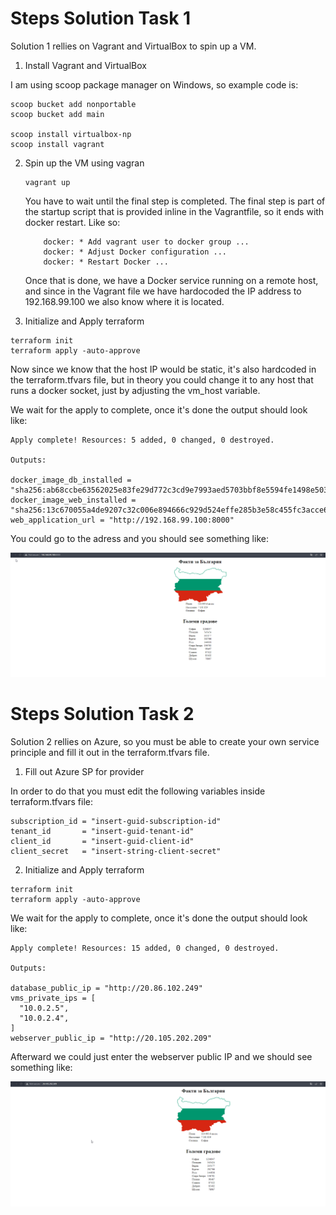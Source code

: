 # Steps Solution Task 1

Solution 1 rellies on Vagrant and VirtualBox to spin up a VM.

1. Install Vagrant and VirtualBox

I am using scoop package manager on Windows, so example code is:

```
scoop bucket add nonportable
scoop bucket add main

scoop install virtualbox-np
scoop install vagrant
```

2. Spin up the VM using vagran

   ```
   vagrant up
   ```

   You have to wait until the final step is completed. The final step is part of the startup script that is provided inline in the Vagrantfile, so it ends with docker restart. Like so:

   ```
       docker: * Add vagrant user to docker group ...
       docker: * Adjust Docker configuration ...
       docker: * Restart Docker ...
   ```

   Once that is done, we have a Docker service running on a remote host, and since in the Vagrant file we have hardocoded the IP address to 192.168.99.100 we also know where it is located.

3.  Initialize and Apply terraform

   ```
   terraform init
   terraform apply -auto-approve
   ```

   Now since we know that the host IP would be static, it's also hardcoded in the terraform.tfvars file, but in theory you could change it to any host that runs a docker socket, just by adjusting the vm_host variable.

   We wait for the apply to complete, once it's done the output should look like:

   ```
   Apply complete! Resources: 5 added, 0 changed, 0 destroyed.
   
   Outputs:
   
   docker_image_db_installed = "sha256:ab68ccbe63562025e83fe29d772c3cd9e7993aed5703bbf8e5594fe1498e5038"
   docker_image_web_installed = "sha256:13c670055a4de9207c32c006e894666c929d524effe285b3e58c455fc3acce6e"
   web_application_url = "http://192.168.99.100:8000"
   ```

   You could go to the adress and you should see something like:

   ![image-20221205170935167](.\image-20221205170935167.png)

# Steps Solution Task 2

Solution 2 rellies on Azure, so you must be able to create your own service principle and fill it out in the terraform.tfvars file.



1. Fill out Azure SP for provider

In order to do that you must edit the following variables inside terraform.tfvars file:

```
subscription_id = "insert-guid-subscription-id"
tenant_id       = "insert-guid-tenant-id"
client_id       = "insert-guid-client-id"
client_secret   = "insert-string-client-secret"
```

2. Initialize and Apply terraform

```
terraform init
terraform apply -auto-approve
```

We wait for the apply to complete, once it's done the output should look like:

```
Apply complete! Resources: 15 added, 0 changed, 0 destroyed.

Outputs:

database_public_ip = "http://20.86.102.249"
vms_private_ips = [
  "10.0.2.5",
  "10.0.2.4",
]
webserver_public_ip = "http://20.105.202.209"
```

Afterward we could just enter the webserver public IP and we should see something like:

![image-20221205173000917](.\image-20221205173000917.png)